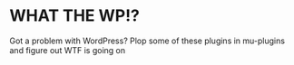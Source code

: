 WHAT THE WP!?
=============

Got a problem with WordPress? Plop some of these plugins in mu-plugins and figure out WTF is going on
